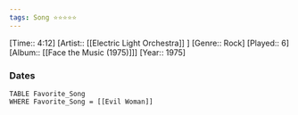```yaml
---
tags: Song ⭐⭐⭐⭐⭐ 
---
```

[Time:: 4:12]
[Artist:: [[Electric Light Orchestra]] ]
[Genre:: Rock]
[Played:: 6]
[Album:: [[Face the Music (1975)]]]
[Year:: 1975]
### Dates
````dataview
TABLE Favorite_Song
WHERE Favorite_Song = [[Evil Woman]]
````